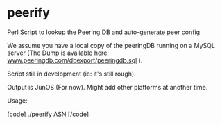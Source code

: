 peerify
=======

Perl Script to lookup the Peering DB and auto-generate peer config

We assume you have a local copy of the peeringDB running on a MySQL server (The Dump is available here: www.peeringdb.com/dbexport/peeringdb.sql ).

Script still in development (ie: it's still rough). 

Output is JunOS (For now). Might add other platforms at another time. 

Usage:

[code]
./peerify ASN
[/code]


